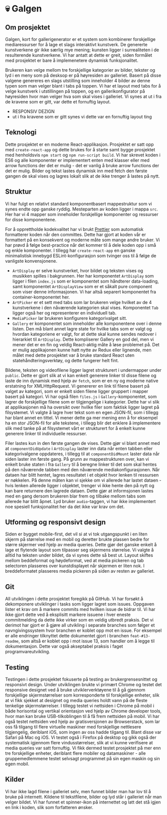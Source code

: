 # :skull: Galgen

## Om prosjektet

Galgen, kort for gallerigenerator er et system som kombinerer forskjellige mediaressurser for å lage et slags interaktivt kunstverk. De genererte kunstverkene gir ikke særlig mye mening; kunsten ligger i surrealiteten i de resulterende kunstverkene. Vi har antatt at dette er greit, siden formålet med prosjektet er bare å implemenetere dynamisk funksjonalitet.

Brukeren kan velge mellom tre forskjellige kategorier av bilder, tekster og lyd i en meny som på desksop er på høyresiden av galleriet. Basert på disse valgene genereres en slags utstilling som inneholder 4 bilder av denne typen som man velger blant i tabs på toppen. Vi har et layout med tabs for å velge kunstverk i utstillingen på toppen, og en gallerikonfigurator på høyresiden hvor man velger hva som skal vises i galleriet. Vi synes at ut i fra de kravene som er gitt, var dette et fornuftig layout.

- RESPONSIV DEZIGN
- ut i fra kravene som er gitt synes vi dette var en fornuftig layout ting

## Teknologi

Dette prosjektet er en moderne React-applikasjon. Prosjektet er satt opp med `create-react-app` og dette brukes for å starte samt bygge prosjektet med henholdsvis `npm start` og `npm run-script build`. Vi har skrevet koden i ES6 og alle komponenter er implementert enten med klasser eller med arrow functions der det er mulig - det er vanlig å bruke arrow functions der det er mulig. Bilder og tekst lastes dynamisk inn med fetch den første gangen de skal vises og lagres lokalt slik at de ikke trenger å lastes på nytt.

## Struktur

Vi har fulgt en relativt standard komponentbasert mappestruktur som vi synes endte opp ganske ryddig. Mesteparten av koden ligger i mappa `src`. Her har vi 4 mapper som inneholder forskjellige komponenter og ressurser for disse komponentene.

For å opprettholde kodekvalitet har vi brukt [Prettier](https://prettier.io) som automatisk formatterer koden når den committes. Dette har gjort at koden vår er formattert på en konsekvent og moderne måte som mange andre bruker. Vi har prøvd å følge best-practice når det kommer til å dele koden opp i små og enkle komponenter. I tillegg har `create-react-app` en ganske minimalistisk innebygd ESLint-konfigurasjon som tvinger oss til å følge de vanligste konvensjonene.

- `ArtDisplay` er selve kunstverket, hvor bildet og teksten vises og musikken spilles i bakgrunnen. Her har komponentet `ArtDisplay` som ligger i filen `index.js` som er komponentet som håndterer data-loading, samt komponentet `ArtDisplayView` som er et såkalt pure component som viser denne informasjonen. Vi har altså separert komponentet fra container-komponentet her.
- `ArtPicker` er et sett med tabs som lar brukeren velge hvilket av de 4 kunstverkene i den nåværende kategorien skal vises. Komponentet `Tab` ligger også her og representerer en individuell tab.
- `MediaPicker` lar brukeren konfigurere kategorivalget sitt.
- `Gallery` er komponentet som inneholder alle komponentene over i denne listen. Den må blant annet lagre state for hvilke tabs som er valgt og hvordan kategoriene er valgt, for at dette skal kunne sendes nedover i hierarkiet til `ArtDisplay`. Dette kompliserer Gallery en god del, men vi mener det er en fin og veldig React-aktig måte å løse problemet på. Det er mulig applikajonen kunne hatt nytte av Redux eller lignende, men målet med dette prosjektet var å bruke standard React uten statehåndteringsverktøy, og dette fungerer helt fint.

Bildene, teksten og videofilene ligger lagret strukturert i undermapper under `public`. Dette er gjort slik at vi kan enkelt generere linker til disse filene og laste de inn dynamisk med hjelp av `fetch`, som er en ny og moderne native erstatning for XMLHttpRequest. Vi genererer en link til filene basert på valget av kategori, som er enkelt siden filene ligger gruppert i mapper basert på kategori. Vi har også filen `files.js` i `Gallery`-komponentet, som lagrer de forskjellige filene som er tilgjengelige i kategorier. Dette har vi slik at applikasjonen må ha oversikt over hvilke filer som faktisk ligger lagret på filsystemet. Vi valgte å lagre hver tekst som en egen JSON-fil, som i tillegg har blant annet en tittel. Vi mener dette ga mer mening enn å for eksempel ha en stor JSON-fil for alle tekstene, i tillegg blir det enklere å implementere slik med tanke på at filsystemet vårt er strukturert for å enkelt kunne generere linker til individuelle ressurser.

Filer lastes kun in den første gangen de vises. Dette gjør vi blant annet med at `componentDidUpdate` i `ArtDisplay` laster inn data når enten tabben eller kategorivalgene oppdateres, i tillegg til at `componentDidMount` laster data når siden laster inn første gang. På grunn av mappestrukturen over, kan vi enkelt bruke staten i fra `Gallery` til å beregne linker til det som skal hentes på den nåværende tabben med den nåværende mediakonfigurasjonen. Når dataen har blitt hentet, lagres resultatet i et objekt hvor lenken til ressursen er nøkkelen. På denne måten kan vi sjekke om vi allerede har lastet dataen - hvis lenken allerede ligger i objektet, trenger vi ikke hente den på nytt og kan bare returnere den lagrede dataen. Dette gjør at informsjonen lastes med en gang dersom brukeren blar frem og tilbake mellom tabs som allerede har blitt åpnet. Lyd bruker `audio`-taggen, vi har ikke implementert noe spesiell funksjonalitet her da det ikke var krav om det.

## Utforming og responsivt design

Siden er bygget mobile-first, det vil si at vi tok utgangspunkt i en liten skjerm på størrelse med en mobil og deretter brukte plassen bedre for større skjermer ved hjelp av media queries. Dette gjør det ganske enkelt å lage et flytende layout som tilpasser seg skjermens størrelse. Vi valgte å alltid ha teksten under bildet, da vi synes dette så best ut. Layout skiftes mellom beddeformat og høydeformat, ved at media pickeren og tab selectoren plasseres over kunstdisplayet når skjermen er liten nok. I breddeformatet plasseres media pickeren på siden av resten av galleriet.

## Git

All utviklingen i dette prosjektet foregikk på GitHub. Vi har forsøkt å dekomponere utviklinger i tasks som ligger lagret som issues. Oppgaven lister et krav om å markere commits med hvilken issue de bidrar til. Vi har ikke gjort dette ved å eksplisitt markere issuene i hver eneste commitmelding da dette ikke virker som en veldig utbredt praksis. Det vi derimot har gjort er å gjøre all utvikling i separate branches som følger et navngivingssystem hvor branchen er koblet opp mot en issue. For eksempel er alle endringer tilknyttet dette dokumentet gjort i branchen `feat-#13-readme`, som altså er koblet opp i mot issue 13, som handler om å legge til dokumentasjon. Dette var også akseptabel praksis i faget programvareutvikling.

## Testing

Testingen i dette prosjektet fokuserte på testing av brukergrensesnittet og responsivt design. Under utviklingen brukte vi primært Chrome og testet det responsive designet ved å bruke utviklerverktøyene til å gå gjennom forskjellige skjermstørrelser som korresponderte til forskjellige enheter, slik at vi fikk sjekket at designet og media queries holdt vann på de fleste tenkelige skjermstørrelser. I tillegg testet vi nettsiden i Chrome på mobil i både horisontal og vertikal orientasjon ved hjelp av Chrome developer tools, hvor man kan bruke USB-tilkoblingen til å få frem nettsiden på mobil. Vi har også testet nettsiden ved hjelp av gratisversjonen av Browserstack, som lar oss få tilgang til flere virtuelle maskiner med forskjellige nettlesere tilgjengelig, deriblant iOS, som ingen av oss hadde tilgang til. Blant disse var Safari på Mac og iOS. Vi testet også i Firefox på desktop og gikk også der systematisk igjennom flere vindusstørrelser, slik at vi kunne verifisere at media queries var satt fornuftig. Vi fikk dermed testet prosjektet på mer enn tre forskjellige enheter, deriblant flere mobiler og datamaskiner - alle gruppemedlemmene testet selvsagt programmet på sin egen maskin og sin egen mobil.

## Kilder

Vi har ikke lagd filene i galleriet selv, men funnet bilder man har lov til å bruke på internett. Kildene til tekstfilene, bilder og lyd står i galleriet når man velger bildet. Vi har funnet et spinner-ikon på internettet og latt det stå igjen en link i koden, slik som forfatteren ønsker.

